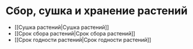 # Сбор, сушка и хранение растений

- [[Сушка растений|Сушка растений]]
- [[Срок сбора растений|Срок сбора растений]]
- [[Срок годности растений|Срок годности растений]]




